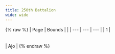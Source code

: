 ```yaml
---
title: 250th Battalion
wide: wide
---
```


{% raw %}
| Page | Bounds | |
| --- | --- | --- |
| 1 | <br><br><br> | Ajo |
{% endraw %}
